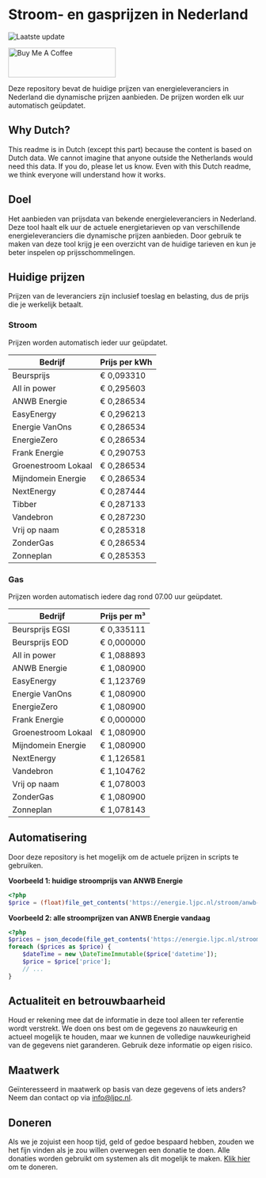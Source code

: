 # Stroom- en gasprijzen in Nederland

![Laatste update](https://img.shields.io/badge/laatste%20update-2023--08--28%2000%3A00%20CET-brightgreen)

<a href="https://www.buymeacoffee.com/Lars-" target="_blank"><img src="https://cdn.buymeacoffee.com/buttons/v2/default-orange.png" alt="Buy Me A Coffee" height="60" style="height: 60px !important;width: 217px !important;" ></a>

Deze repository bevat de huidige prijzen van energieleveranciers in Nederland die dynamische prijzen aanbieden. De prijzen worden elk uur automatisch geüpdatet.

## Why Dutch?

This readme is in Dutch (except this part) because the content is based on Dutch data. We cannot imagine that anyone outside the Netherlands would need this data. If you do, please let us know. Even with this Dutch readme, we think
everyone will understand how it works.

## Doel

Het aanbieden van prijsdata van bekende energieleveranciers in Nederland. Deze tool haalt elk uur de actuele energietarieven op van verschillende energieleveranciers die dynamische prijzen aanbieden. Door gebruik te maken van deze tool
krijg je een overzicht van de huidige tarieven en kun je beter inspelen op prijsschommelingen.

## Huidige prijzen

Prijzen van de leveranciers zijn inclusief toeslag en belasting, dus de prijs die je werkelijk betaalt.

### Stroom

Prijzen worden automatisch ieder uur geüpdatet.

 Bedrijf | Prijs per kWh 
---------|---------------
Beursprijs | € 0,093310
All in power | € 0,295603
ANWB Energie | € 0,286534
EasyEnergy | € 0,296213
Energie VanOns | € 0,286534
EnergieZero | € 0,286534
Frank Energie | € 0,290753
Groenestroom Lokaal | € 0,286534
Mijndomein Energie | € 0,286534
NextEnergy | € 0,287444
Tibber | € 0,287133
Vandebron | € 0,287230
Vrij op naam | € 0,285318
ZonderGas | € 0,286534
Zonneplan | € 0,285353


### Gas

Prijzen worden automatisch iedere dag rond 07.00 uur geüpdatet.

 Bedrijf | Prijs per m³ 
---------|--------------
Beursprijs EGSI | € 0,335111
Beursprijs EOD | € 0,000000
All in power | € 1,088893
ANWB Energie | € 1,080900
EasyEnergy | € 1,123769
Energie VanOns | € 1,080900
EnergieZero | € 1,080900
Frank Energie | € 0,000000
Groenestroom Lokaal | € 1,080900
Mijndomein Energie | € 1,080900
NextEnergy | € 1,126581
Vandebron | € 1,104762
Vrij op naam | € 1,078003
ZonderGas | € 1,080900
Zonneplan | € 1,078143


## Automatisering

Door deze repository is het mogelijk om de actuele prijzen in scripts te gebruiken.

**Voorbeeld 1: huidige stroomprijs van ANWB Energie**

```php
<?php
$price = (float)file_get_contents('https://energie.ljpc.nl/stroom/anwb-energie-nu.txt');

```

**Voorbeeld 2: alle stroomprijzen van ANWB Energie vandaag**

```php
<?php
$prices = json_decode(file_get_contents('https://energie.ljpc.nl/stroom/all-in-power-vandaag.json'),true);
foreach ($prices as $price) {
    $dateTime = new \DateTimeImmutable($price['datetime']);
    $price = $price['price'];
    // ...
}
```

## Actualiteit en betrouwbaarheid

Houd er rekening mee dat de informatie in deze tool alleen ter referentie wordt verstrekt. We doen ons best om de gegevens zo nauwkeurig en actueel mogelijk te houden, maar we kunnen de volledige nauwkeurigheid van de gegevens niet
garanderen. Gebruik deze informatie op eigen risico.

## Maatwerk

Geïnteresseerd in maatwerk op basis van deze gegevens of iets anders? Neem dan contact op
via [info@ljpc.nl](mailto:info@ljpc.nl?subject=Energie%20prijzen).

## Doneren

Als we je zojuist een hoop tijd, geld of gedoe bespaard hebben, zouden we het fijn vinden als je zou willen overwegen een
donatie te doen. Alle donaties worden gebruikt om systemen als dit mogelijk te
maken. [Klik hier](https://www.buymeacoffee.com/Lars-) om te doneren.

